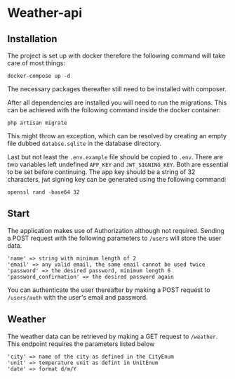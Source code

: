 # Weather-api

## Installation
The project is set up with docker therefore the following command will take care of most things:
```shell
docker-compose up -d
```
The necessary packages thereafter still need to be installed with composer.

After all dependencies are installed you will need to run the migrations. This can be achieved with the following 
command inside the docker container:
```shell
php artisan migrate
```
This might throw an exception, which can be resolved by creating an empty file dubbed `databse.sqlite` in the 
database directory.

Last but not least the `.env.example` file should be copied to `.env`. There are two variables left undefined `APP_KEY` 
and `JWT_SIGNING_KEY`. Both are essential to be set before continuing. The app key should be a string of 32 characters, 
jwt signing key can be generated using the following command:
```shell
openssl rand -base64 32
```

## Start
The application makes use of Authorization although not required. Sending a POST request with the following parameters 
to `/users` will store the user data.
```
'name' => string with minimum length of 2
'email' => any valid email, the same email cannot be used twice
'password' => the desired password, minimum length 6
'password_confirmation' => the desired password again
```

You can authenticate the user thereafter by making a POST request to `/users/auth` with the user's email and 
password.

## Weather
The weather data can be retrieved by making a GET request to `/weather`. This endpoint requires the parameters listed 
below
```
'city' => name of the city as defined in the CityEnum
'unit' => temperature unit as defint in UnitEnum
'date' => format d/m/Y
```
